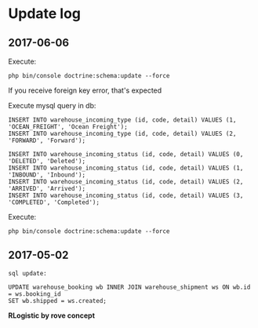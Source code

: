 Update log
=

2017-06-06
-

Execute:

````
php bin/console doctrine:schema:update --force
````
If you receive foreign key error, that's expected

Execute mysql query in db:
````
INSERT INTO warehouse_incoming_type (id, code, detail) VALUES (1, 'OCEAN_FREIGHT', 'Ocean Freight');
INSERT INTO warehouse_incoming_type (id, code, detail) VALUES (2, 'FORWARD', 'Forward');

INSERT INTO warehouse_incoming_status (id, code, detail) VALUES (0, 'DELETED', 'Deleted');
INSERT INTO warehouse_incoming_status (id, code, detail) VALUES (1, 'INBOUND', 'Inbound');
INSERT INTO warehouse_incoming_status (id, code, detail) VALUES (2, 'ARRIVED', 'Arrived');
INSERT INTO warehouse_incoming_status (id, code, detail) VALUES (3, 'COMPLETED', 'Completed');
````
Execute:

````
php bin/console doctrine:schema:update --force
````


2017-05-02
-
````
sql update:

UPDATE warehouse_booking wb INNER JOIN warehouse_shipment ws ON wb.id = ws.booking_id
SET wb.shipped = ws.created;
````

**RLogistic by rove concept**